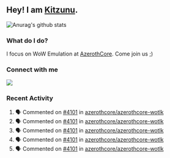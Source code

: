 ## Hey! I am [Kitzunu](https://Github.com/Kitzunu).

![Anurag's github stats](https://github-readme-stats.kitzunu.vercel.app/api?username=Kitzunu&show_icons=true)

### What do I do?

I focus on WoW Emulation at [AzerothCore](https://Github.com/AzerothCore). Come join us ;)

### Connect with me
[![](https://img.shields.io/badge/AzerothCore%20Discord-Connect%20with%20me!-green)](https://discord.com/invite/gkt4y2x)

### Recent Activity

<!--START_SECTION:activity-->
1. 🗣 Commented on [#4101](https://github.com/azerothcore/azerothcore-wotlk/issues/4101) in [azerothcore/azerothcore-wotlk](https://github.com/azerothcore/azerothcore-wotlk)
2. 🗣 Commented on [#4101](https://github.com/azerothcore/azerothcore-wotlk/issues/4101) in [azerothcore/azerothcore-wotlk](https://github.com/azerothcore/azerothcore-wotlk)
3. 🗣 Commented on [#4101](https://github.com/azerothcore/azerothcore-wotlk/issues/4101) in [azerothcore/azerothcore-wotlk](https://github.com/azerothcore/azerothcore-wotlk)
4. 🗣 Commented on [#4101](https://github.com/azerothcore/azerothcore-wotlk/issues/4101) in [azerothcore/azerothcore-wotlk](https://github.com/azerothcore/azerothcore-wotlk)
5. 🗣 Commented on [#4101](https://github.com/azerothcore/azerothcore-wotlk/issues/4101) in [azerothcore/azerothcore-wotlk](https://github.com/azerothcore/azerothcore-wotlk)
<!--END_SECTION:activity-->
